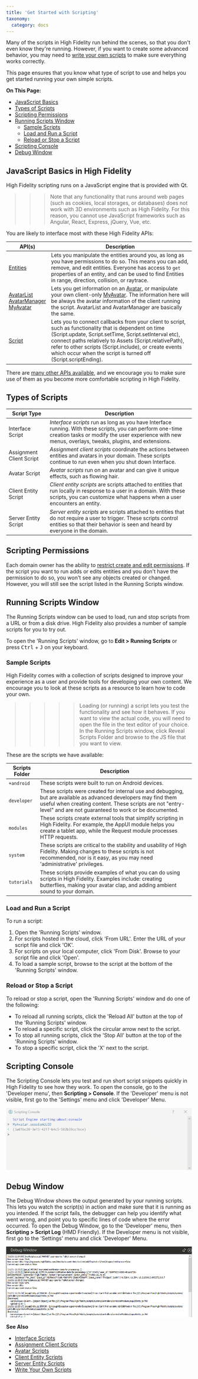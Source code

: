 ```yaml
---
title: 'Get Started with Scripting'
taxonomy:
  category: docs
---
```


Many of the scripts in High Fidelity run behind the scenes, so that you don't even know they're running. However, if you want to create some advanced behavior, you may need to [write your own scripts](../write-scripts) to make sure everything works correctly. 

This page ensures that you know what type of script to use and helps you get started running your own simple scripts.

**On This Page:**
* [JavaScript Basics](#javascript-basics-in-high-fidelity)
* [Types of Scripts](#types-of-scripts) 
* [Scripting Permissions](#scripting-permissions)
* [Running Scripts Window](#running-scripts-window)
	* [Sample Scripts](#sample-scripts)
	* [Load and Run a Script](#load-and-run-a-script)
	* [Reload or Stop a Script](#reload-or-stop-a-script)
* [Scripting Console](#scripting-console)
* [Debug Window](#debug-window)

## JavaScript Basics in High Fidelity
High Fidelity scripting runs on a JavaScript engine that is provided with Qt. 

>>>Note that any functionality that runs around web pages (such as cookies, local storages, or databases) does not work with 3D environments such as High Fidelity. For this reason, you cannot use JavaScript frameworks such as Angular, React, Express, jQuery, Vue, etc.

You are likely to interface most with these High Fidelity APIs:  

| API(s)  | Description  |
|---|---|
| [Entities](../../api-reference/namespaces/entities)  | Lets you manipulate the entities around you, as long as you have permissions to do so. This means you can add, remove, and edit entities. Everyone has access to `get` properties of an entity, and can be used to find Entities in range, direction, collision, or raytrace. |
| [AvatarList](../../api-reference/namespaces/avatarlist)<br />[AvatarManager](../../api-reference/namespaces/avatarmanager)<br />[MyAvatar](../../api-reference/namespaces/myavatar)  | Lets you get information on an [Avatar](../../api-reference/namespaces/avatar), or manipulate your own client-only [MyAvatar](../../api-reference/namespaces/myavatar). The information here will be always the avatar information of the client running the script. AvatarList and AvatarManager are basically the same. |
| [Script](../../api-reference/namespaces/script)  | Lets you to connect callbacks from your client to script, such as functionality that is dependent on time (Script.update, Script.setTime, Script.setInterval etc), connect paths relatively to Assets (Script.relativePath), refer to other scripts (Script.include), or create events which occur when the script is turned off (Script.scriptEnding). |

There are [many other APIs available](../../api-reference), and we encourage you to make sure use of them as you become more comfortable scripting in High Fidelity.

## Types of Scripts

| Script Type  | Description  |
|---|---|
| Interface Script  | *Interface scripts* run as long as you have Interface running. With these scripts, you can perform one-time creation tasks or modify the user experience with new menus, overlays, tweaks, plugins, and extensions. |
| Assignment Client Script  | *Assignment client scripts* coordinate the actions between entities and avatars in your domain. These scripts continue to run even when you shut down Interface.  |
| Avatar Script  | *Avatar scripts* run on an avatar and can give it unique effects, such as flowing hair.  |
| Client Entity Script  | *Client entity scripts* are scripts attached to entities that run locally in response to a user in a domain. With these scripts, you can customize what happens when a user encounters an entity.  |
| Server Entity Script  | *Server entity scripts* are scripts attached to entities that do not require a user to trigger. These scripts control entities so that their behavior is seen and heard by everyone in the domain.  |

## Scripting Permissions
Each domain owner has the ability to [restrict create and edit permissions](../../host/your-domain/secure-domain). If the script you want to run adds or edits entities and you don't have the permission to do so, you won't see any objects created or changed. However, you will still see the script listed in the Running Scripts window. 

## Running Scripts Window
The Running Scripts window can be used to load, run and stop scripts from a URL or from a disk drive. High Fidelity also provides a number of sample scripts for you to try out. 

To open the 'Running Scripts' window, go to **Edit > Running Scripts** or press <kbd class="keyboard">Ctrl</kbd> + <kbd class="keyboard">J</kbd> on your keyboard.

### Sample Scripts

High Fidelity comes with a collection of scripts designed to improve your experience as a user and provide tools for developing your own content. We encourage you to look at these scripts as a resource to learn how to code your own. 

>>>>>Loading (or running) a script lets you test the functionality and see how it behaves. If you want to view the actual code, you will need to open the file in the text editor of your choice. In the Running Scripts window, click Reveal Scripts Folder and browse to the JS file that you want to view. 

These are the scripts we have available:  

| Scripts Folder  | Description  |
|---|---|
| `+android`  | These scripts were built to run on Android devices.  |
| `developer`  | These scripts were created for internal use and debugging, but are available as advanced developers may find them useful when creating content. These scripts are not "entry-level" and are not guaranteed to work or be documented.  |
| `modules`  | These scripts create external tools that simplify scripting in High Fidelity. For example, the AppUI module helps you create a tablet app, while the Request module processes HTTP requests.   |
| `system`  | These scripts are critical to the stability and usability of High Fidelity. Making changes to these scripts is not recommended, nor is it easy, as you may need 'administrative' privileges.   |
| `tutorials`  | These scripts provide examples of what you can do using scripts in High Fidelity. Examples include: creating butterflies, making your avatar clap, and adding ambient sound to your domain.  |

### Load and Run a Script
To run a script: 
1. Open the 'Running Scripts' window. 
2. For scripts hosted in the cloud, click 'From URL'. Enter the URL of your script file and click 'OK'.
3. For scripts on your local computer, click 'From Disk'. Browse to your script file and click 'Open'.
4. To load a sample script, browse to the script at the bottom of the 'Running Scripts' window. 

### Reload or Stop a Script
To reload or stop a script, open the 'Running Scripts' window and do one of the following:

* To reload all running scripts, click the 'Reload All' button at the top of the 'Running Scripts' window.
* To reload a specific script, click the circular arrow next to the script.
* To stop all running scripts, click the 'Stop All' button at the top of the 'Running Scripts' window.
* To stop a specific script, click the 'X' next to the script.

## Scripting Console 
The Scripting Console lets you test and run short script snippets quickly in High Fidelity to see how they work. To open the console, go to the 'Developer menu', then **Scripting > Console**. If the 'Developer' menu is not visible, first go to the 'Settings' menu and click 'Developer' Menu.

![](scripting-console.png)

## Debug Window
The Debug Window shows the output generated by your running scripts. This lets you watch the script(s) in action and make sure that it is running as you intended. If the script fails, the debugger can help you identify what went wrong, and point you to specific lines of code where the error occurred. To open the Debug Window, go to the 'Developer' menu, then **Scripting > Script Log** (HMD Friendly). If the Developer menu is not visible, first go to the 'Settings' menu and click 'Developer' Menu.

![](debug-window.png)

**See Also**

+ [Interface Scripts](../interface-scripts)
+ [Assignment Client Scripts](../assignment-client-scripts)
+ [Avatar Scripts](../avatar-scripts)
+ [Client Entity Scripts](../client-entity-scripts)
+ [Server Entity Scripts](../server-entity-scripts)
+ [Write Your Own Scripts](../write-scripts)